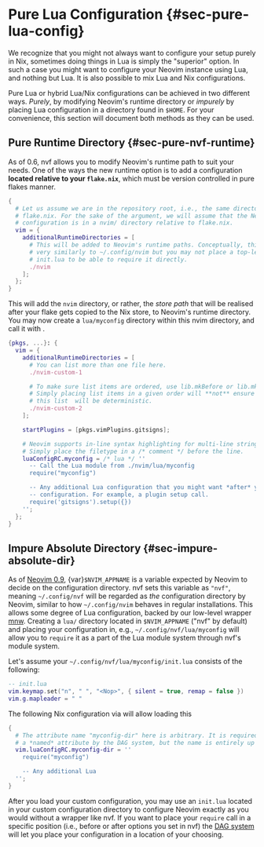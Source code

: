 # Pure Lua Configuration {#sec-pure-lua-config}

We recognize that you might not always want to configure your setup purely in
Nix, sometimes doing things in Lua is simply the "superior" option. In such a
case you might want to configure your Neovim instance using Lua, and nothing but
Lua. It is also possible to mix Lua and Nix configurations.

Pure Lua or hybrid Lua/Nix configurations can be achieved in two different ways.
_Purely_, by modifying Neovim's runtime directory or _impurely_ by placing Lua
configuration in a directory found in `$HOME`. For your convenience, this
section will document both methods as they can be used.

## Pure Runtime Directory {#sec-pure-nvf-runtime}

As of 0.6, nvf allows you to modify Neovim's runtime path to suit your needs.
One of the ways the new runtime option is to add a configuration **located
relative to your `flake.nix`**, which must be version controlled in pure flakes
manner.

```nix
{
  # Let us assume we are in the repository root, i.e., the same directory as the
  # flake.nix. For the sake of the argument, we will assume that the Neovim lua
  # configuration is in a nvim/ directory relative to flake.nix.
  vim = {
    additionalRuntimeDirectories = [
      # This will be added to Neovim's runtime paths. Conceptually, this behaves
      # very similarly to ~/.config/nvim but you may not place a top-level
      # init.lua to be able to require it directly.
      ./nvim
    ];
  };
}
```

This will add the `nvim` directory, or rather, the _store path_ that will be
realised after your flake gets copied to the Nix store, to Neovim's runtime
directory. You may now create a `lua/myconfig` directory within this nvim
directory, and call it with [](#opt-vim.luaConfigRC).

```nix
{pkgs, ...}: {
  vim = {
    additionalRuntimeDirectories = [
      # You can list more than one file here.
      ./nvim-custom-1

      # To make sure list items are ordered, use lib.mkBefore or lib.mkAfter
      # Simply placing list items in a given order will **not** ensure that
      # this list  will be deterministic.
      ./nvim-custom-2
    ];

    startPlugins = [pkgs.vimPlugins.gitsigns];

    # Neovim supports in-line syntax highlighting for multi-line strings.
    # Simply place the filetype in a /* comment */ before the line.
    luaConfigRC.myconfig = /* lua */ ''
      -- Call the Lua module from ./nvim/lua/myconfig
      require("myconfig")

      -- Any additional Lua configuration that you might want *after* your own
      -- configuration. For example, a plugin setup call.
      require('gitsigns').setup({})
    '';
  };
}
```

## Impure Absolute Directory {#sec-impure-absolute-dir}

[Neovim 0.9]: https://github.com/neovim/neovim/pull/22128

As of [Neovim 0.9], {var}`$NVIM_APPNAME` is a variable expected by Neovim to
decide on the configuration directory. nvf sets this variable as `"nvf"`,
meaning `~/.config/nvf` will be regarded as _the_ configuration directory by
Neovim, similar to how `~/.config/nvim` behaves in regular installations. This
allows some degree of Lua configuration, backed by our low-level wrapper
[mnw](https://github.com/Gerg-L/mnw). Creating a `lua/` directory located in
`$NVIM_APPNAME` ("nvf" by default) and placing your configuration in, e.g.,
`~/.config/nvf/lua/myconfig` will allow you to `require` it as a part of the Lua
module system through nvf's module system.

Let's assume your `~/.config/nvf/lua/myconfig/init.lua` consists of the
following:

```lua
-- init.lua
vim.keymap.set("n", " ", "<Nop>", { silent = true, remap = false })
vim.g.mapleader = " "
```

The following Nix configuration via [](#opt-vim.luaConfigRC) will allow loading
this

```nix
{
  # The attribute name "myconfig-dir" here is arbitrary. It is required to be
  # a *named* attribute by the DAG system, but the name is entirely up to you.
  vim.luaConfigRC.myconfig-dir = ''
    require("myconfig")

    -- Any additional Lua
  '';
}
```

[DAG system]: https://notashelf.github.io/nvf/index.xhtml#ch-using-dags

After you load your custom configuration, you may use an `init.lua` located in
your custom configuration directory to configure Neovim exactly as you would
without a wrapper like nvf. If you want to place your `require` call in a
specific position (i.e., before or after options you set in nvf) the
[DAG system] will let you place your configuration in a location of your
choosing.

[top-level DAG system]: https://notashelf.github.io/nvf/index.xhtml#ch-vim-luaconfigrc

